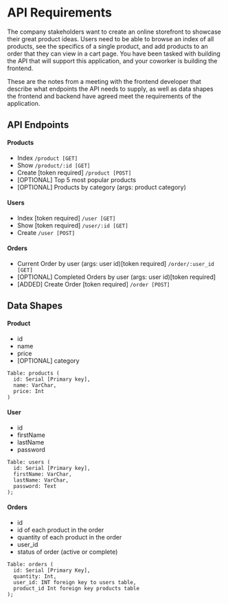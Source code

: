 # API Requirements
The company stakeholders want to create an online storefront to showcase their great product ideas. Users need to be able to browse an index of all products, see the specifics of a single product, and add products to an order that they can view in a cart page. You have been tasked with building the API that will support this application, and your coworker is building the frontend.

These are the notes from a meeting with the frontend developer that describe what endpoints the API needs to supply, as well as data shapes the frontend and backend have agreed meet the requirements of the application. 

## API Endpoints
#### Products
- Index `/product [GET]`
- Show `/product/:id [GET]`
- Create [token required] `/product [POST]`
- [OPTIONAL] Top 5 most popular products 
- [OPTIONAL] Products by category (args: product category)

#### Users
- Index [token required] `/user [GET]`
- Show [token required] `/user/:id [GET]`
- Create `/user [POST]`

#### Orders
- Current Order by user (args: user id)[token required] `/order/:user_id [GET]`
- [OPTIONAL] Completed Orders by user (args: user id)[token required]
- [ADDED] Create Order [token required] `/order [POST]`

## Data Shapes
#### Product
- id
- name
- price
- [OPTIONAL] category

```
Table: products (
  id: Serial [Primary key],
  name: VarChar,
  price: Int
)
```

#### User
- id
- firstName
- lastName
- password

```
Table: users (
  id: Serial [Primary key],
  firstName: VarChar,
  lastName: VarChar,
  password: Text
);
```

#### Orders
- id
- id of each product in the order
- quantity of each product in the order
- user_id
- status of order (active or complete)

```
Table: orders (
  id: Serial [Primary Key],
  quantity: Int,
  user_id: INT foreign key to users table,
  product_id Int foreign key products table
);
```
